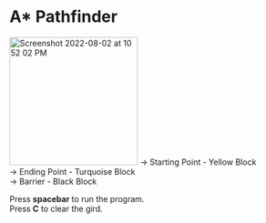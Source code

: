 # A* Pathfinder
<img width="225" alt="Screenshot 2022-08-02 at 10 52 02 PM" src="https://user-images.githubusercontent.com/63492158/182436090-9ad31878-31fe-41a6-9845-b80b90ec5ba7.png">
-> Starting Point - Yellow Block <br />
-> Ending Point - Turquoise Block <br />
-> Barrier - Black Block <br />

Press **spacebar** to run the program. <br />
Press **C** to clear the gird. <br />
